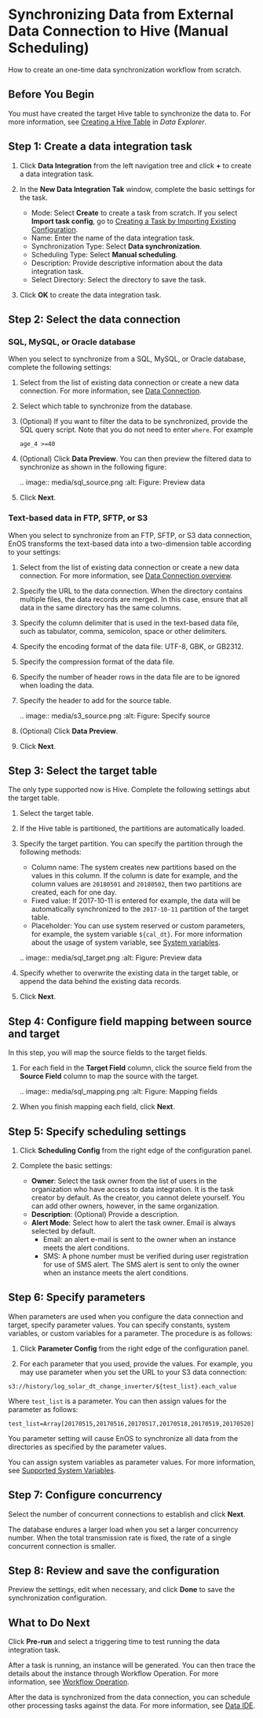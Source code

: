 # Synchronizing Data from External Data Connection to Hive (Manual Scheduling)

How to create an one-time data synchronization workflow from scratch.

## Before You Begin

You must have created the target Hive table to synchronize the data to. For more information, see [Creating a Hive Table](/docs/offline-data/en/latest/data_explorer/creating_hivetable.html) in *Data Explorer*.

## Step 1: Create a data integration task

1. Click **Data Integration** from the left navigation tree and click **+** to create a data integration task.

2. In the **New Data Integration Tak** window, complete the basic settings for the task.

   - Mode: Select **Create** to create a task from scratch. If you select **Import task config**, go to [Creating a Task by Importing Existing Configuration](importing_existing_config).
   - Name: Enter the name of the data integration task.
   - Synchronization Type: Select **Data synchronization**.
   - Scheduling Type: Select **Manual scheduling**.
   - Description: Provide descriptive information about the data integration task.
   - Select Directory: Select the directory to save the task.

3. Click **OK** to create the data integration task.

## Step 2: Select the data connection

### SQL, MySQL, or Oracle database

When you select to synchronize from a SQL, MySQL, or Oracle database, complete the following settings:

1. Select from the list of existing data connection or create a new data connection. For more information, see [Data Connection](../data_source/datasource_overview).

2. Select which table to synchronize from the database.

3. (Optional) If you want to filter the data to be synchronized, provide the SQL query script. Note that you do not need to enter `where`. For example

   ```
   age_4 >=40
   ```

4. (Optional) Click **Data Preview**. You can then preview the filtered data to synchronize as shown in the following figure:

   .. image:: media/sql_source.png
      :alt: Figure: Preview data


5. Click **Next**.

### Text-based data in FTP, SFTP, or S3

When you select to synchronize from an FTP, SFTP, or S3 data connection, EnOS transforms the text-based data into a two-dimension table according to your settings:

1. Select from the list of existing data connection or create a new data connection. For more information, see [Data Connection overview](../data_source/datasource_overview).

2. Specify the URL to the data connection. When the directory contains multiple files, the data records are merged. In this case, ensure that all data in the same directory has the same columns.

3. Specify the column delimiter that is used in the text-based data file, such as tabulator, comma, semicolon, space or other delimiters.

4. Specify the encoding format of the data file: UTF-8, GBK, or GB2312.

5. Specify the compression format of the data file.

6. Specify the number of header rows in the data file are to be ignored when loading the data.

7. Specify the header to add for the source table.

   .. image:: media/s3_source.png
      :alt: Figure: Specify source


8. (Optional) Click **Data Preview**.

9. Click **Next**.


## Step 3: Select the target table

The only type supported now is Hive. Complete the following settings abut the target table.
1. Select the target table.

2. If the Hive table is partitioned, the partitions are automatically loaded.

3. Specify the target partition. You can specify the partition through the following methods:

   - Column name: The system creates new partitions based on the values in this column. If the column is date for example, and the column values are `20180501` and `20180502`, then two partitions are created, each for one day.
   - Fixed value: If 2017-10-11 is entered for example, the data will be automatically synchronized to the `2017-10-11` partition of the target table.
   - Placeholder: You can use system reserved or custom parameters, for example, the system variable `${cal_dt}`. For more information about the usage of system variable, see [System variables](../system_variables).

   .. image:: media/sql_target.png
      :alt: Figure: Preview data


4. Specify whether to overwrite the existing data in the target table, or append the data behind the existing data records.

5. Click **Next**.

## Step 4: Configure field mapping between source and target
In this step, you will map the source fields to the target fields.

1. For each field in the **Target Field** column, click the source field from the **Source Field** column to map the source with the target.

   .. image:: media/sql_mapping.png
      :alt: Figure: Mapping fields


2. When you finish mapping each field, click **Next**.

## Step 5: Specify scheduling settings

1. Click **Scheduling Config** from the right edge of the configuration panel.

2. Complete the basic settings:

   - **Owner**: Select the task owner from the list of users in the organization who have access to data integration. It is the task creator by default. As the creator, you cannot delete yourself. You can add other owners, however, in the same organization.
   - **Description**: (Optional) Provide a description.
   - **Alert Mode**: Select how to alert the task owner. Email is always selected by default.
      - Email: an alert e-mail is sent to the owner when an instance meets the alert conditions.
      - SMS: A phone number must be verified during user registration for use of SMS alert. The SMS alert is sent to only the owner when an instance meets the alert conditions.


## Step 6: Specify parameters

When parameters are used when you configure the data connection and target, specify parameter values. You can specify constants, system variables, or custom variables for a parameter. The procedure is as follows:

1. Click **Parameter Config** from the right edge of the configuration panel.

2. For each parameter that you used, provide the values. For example, you may use parameter when you set the URL to your S3 data connection:

  `s3://history/log_solar_dt_change_inverter/${test_list}.each_value`

  Where `test_list` is a parameter. You can then assign values for the parameter as follows:

  `test_list=Array[20170515,20170516,20170517,20170518,20170519,20170520]`

  You parameter setting will cause EnOS to synchronize all data from the directories as specified by the parameter values.

You can assign system variables as parameter values. For more information, see [Supported System Variables](../system_variables).

## Step 7: Configure concurrency

Select the number of concurrent connections to establish and click **Next**.

The database endures a larger load when you set a larger concurrency number. When the total transmission rate is fixed, the rate of a single concurrent connection is smaller.


## Step 8: Review and save the configuration

Preview the settings, edit when necessary, and click **Done** to save the synchronization configuration.

## What to Do Next

Click **Pre-run** and select a triggering time to test running the data integration task.

After a task is running, an instance will be generated. You can then trace the details about the instance through Workflow Operation. For more information, see [Workflow Operation](../task_monitor/monitoring_workflow_manual).

After the data is synchronized from the data connection, you can schedule other processing tasks against the data. For more information, see [Data IDE](../data_ide/dataide_overview).
